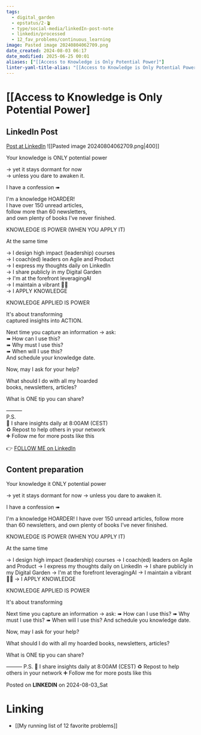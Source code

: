 ```yaml
---
tags:
  - digital_garden
  - epstatus/2-🪴
  - type/social-media/linkedIn-post-note
  - linkedin/processed
  - 12_fav_problems/continuous_learning
image: Pasted image 20240804062709.png
date_created: 2024-08-03 06:17
date_modified: 2025-06-25 00:01
aliases: ["[[Access to Knowledge is Only Potential Power]"]
linter-yaml-title-alias: "[[Access to Knowledge is Only Potential Power]"
---
```

# [[Access to Knowledge is Only Potential Power]

## LinkedIn Post

[Post at LinkedIn](https://www.linkedin.com/posts/sebastiankamilli_your-knowledge-is-only-potential-power-activity-7225379967197454338-p5gs?utm_source=share&utm_medium=member_desktop)
![[Pasted image 20240804062709.png|400]]  

Your knowledge is ONLY potential power  
  
→ yet it stays dormant for now  
→ unless you dare to awaken it.  
  
I have a confession ➠  
  
I'm a knowledge HOARDER!  
I have over 150 unread articles,  
follow more than 60 newsletters,  
and own plenty of books I’ve never finished.  
  
KNOWLEDGE IS POWER (WHEN YOU APPLY IT)  
  
At the same time  
  
→ I design high impact (leadership) courses  
→ I coach(ed) leaders on Agile and Product  
→ I express my thoughts daily on LinkedIn  
→ I share publicly in my Digital Garden  
→ I'm at the forefront leveragingAI  
→ I maintain a vibrant 🧠🧠  
→ I APPLY KNOWLEDGE  
  
KNOWLEDGE APPLIED IS POWER  
  
It's about transforming  
captured insights into ACTION.  
  
Next time you capture an information → ask:  
➠ How can I use this?  
➠ Why must I use this?  
➠ When will I use this?  
And schedule your knowledge date.  

Now, may I ask for your help?  
  
What should I do with all my hoarded  
books, newsletters, articles?  
  
What is ONE tip you can share?  

———  
P.S.  
🔔 I share insights daily at 8:00AM (CEST)  
♻ Repost to help others in your network  
➕ Follow me for more posts like this

👉 [FOLLOW ME on LinkedIn](https://www.linkedin.com/comm/mynetwork/discovery-see-all?usecase=PEOPLE_FOLLOWS&followMember=sebastiankamilli)

## Content preparation

Your knowledge it ONLY potential power

→ yet it stays dormant for now
→ unless you dare to awaken it.

I have a confession ➠

I'm a knowledge HOARDER!
I have over 150 unread articles,
follow more than 60 newsletters, 
and own plenty of books I’ve never finished.

KNOWLEDGE IS POWER (WHEN YOU APPLY IT)

At the same time

→ I design high impact (leadership) courses
→ I coach(ed) leaders on Agile and Product
→ I express my thoughts daily on LinkedIn
→ I share publicly in my Digital Garden
→ I'm at the forefront leveragingAI 
→ I maintain a vibrant 🧠🧠
→ I APPLY KNOWLEDGE

KNOWLEDGE APPLIED IS POWER

It's about transforming

Next time you capture an information → ask:
➠ How can I use this?
➠ Why must I use this?
➠ When will I use this? 
And schedule you knowledge date.

Now, may I ask for your help?

What should I do with all my hoarded 
books, newsletters, articles?

What is ONE tip you can share?

———
P.S. 
🔔 I share insights daily at 8:00AM (CEST)
♻ Repost to help others in your network
➕ Follow me for more posts like this

Posted on **LINKEDIN** on 2024-08-03_Sat

# Linking

+ [[My running list of 12 favorite problems]]